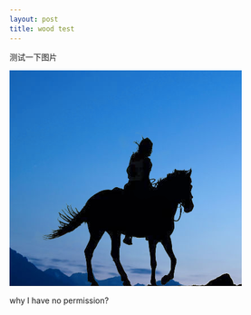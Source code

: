 ```yaml
---
layout: post
title: wood test
---
```

测试一下图片

![wood](/assets/wood.jpg)


why I have no permission?
